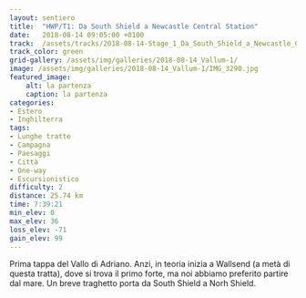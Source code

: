 ```yaml
---
layout: sentiero
title:  "HWP/T1: Da South Shield a Newcastle Central Station"
date:   2018-08-14 09:05:00 +0100
track:  /assets/tracks/2018-08-14-Stage_1_Da_South_Shield_a_Newcastle_Central_Station.gpx
track_color: green
grid-gallery: /assets/img/galleries/2018-08-14_Vallum-1/
image: /assets/img/galleries/2018-08-14_Vallum-1/IMG_3290.jpg
featured_image:
    alt: la partenza
    caption: la partenza
categories:
- Estero
- Inghilterra
tags:
- Lunghe tratte
- Campagna
- Paesaggi
- Città
- One-way
- Escursionistico
difficulty: 2
distance: 25.74 km
time: 7:39:21
min_elev: 0
max_elev: 36
loss_elev: -71
gain_elev: 99
---
```


Prima tappa del Vallo di Adriano. Anzi, in teoria inizia a Wallsend (a metà di questa tratta), dove si trova il primo forte, ma noi abbiamo preferito partire dal mare. Un breve traghetto porta da South Shield a Norh Shield.
